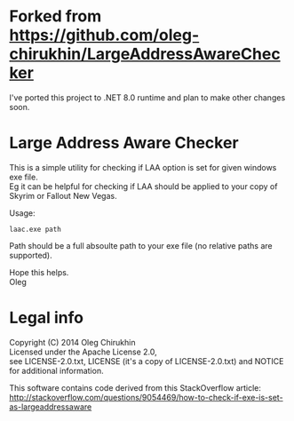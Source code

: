 # Forked from https://github.com/oleg-chirukhin/LargeAddressAwareChecker

I've ported this project to .NET 8.0 runtime and plan to make other changes soon.

Large Address Aware Checker
===========================

This is a simple utility for checking if LAA option is set for given windows exe file.  
Eg it can be helpful for checking if LAA should be applied to your copy of Skyrim or Fallout New Vegas.

Usage:
```
laac.exe path
```

Path should be a full absoulte path to your exe file (no relative paths are supported).

Hope this helps.  
Oleg


Legal info
==========

Copyright (C) 2014 Oleg Chirukhin  
Licensed under the Apache License 2.0,  
see LICENSE-2.0.txt, LICENSE (it's a copy of LICENSE-2.0.txt) and NOTICE for additional information.

This software contains code derived from this StackOverflow article:  
http://stackoverflow.com/questions/9054469/how-to-check-if-exe-is-set-as-largeaddressaware


